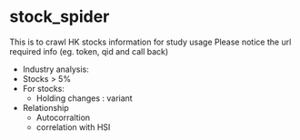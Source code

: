 # stock_spider

This is to crawl HK stocks information for study usage
Please notice the url required info (eg. token, qid and call back)

- Industry analysis:
- Stocks > 5%
- For stocks:
  - Holding changes : variant
- Relationship
  - Autocorraltion
  - correlation with HSI

